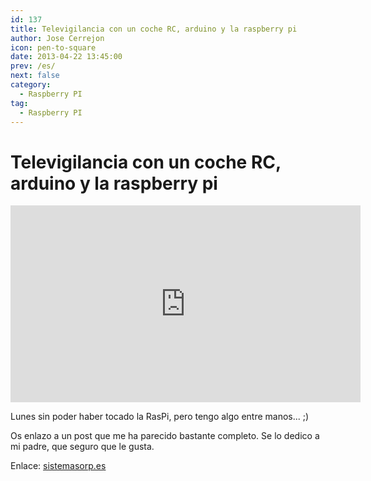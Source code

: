 ```yaml
---
id: 137
title: Televigilancia con un coche RC, arduino y la raspberry pi
author: Jose Cerrejon
icon: pen-to-square
date: 2013-04-22 13:45:00
prev: /es/
next: false
category:
  - Raspberry PI
tag:
  - Raspberry PI
---
```


# Televigilancia con un coche RC, arduino y la raspberry pi

<iframe width="560" height="315" src="http://www.youtube.com/embed/7cpkeEOFRRA" frameborder="0" allowfullscreen></iframe>

Lunes sin poder haber tocado la RasPi, pero tengo algo entre manos... ;)

Os enlazo a un post que me ha parecido bastante completo. Se lo dedico a mi padre, que seguro que le gusta.

Enlace: [sistemasorp.es](http://www.sistemasorp.es/2013/03/23/televigilancia-con-un-coche-rc-arduino-y-la-raspberry-pi/)